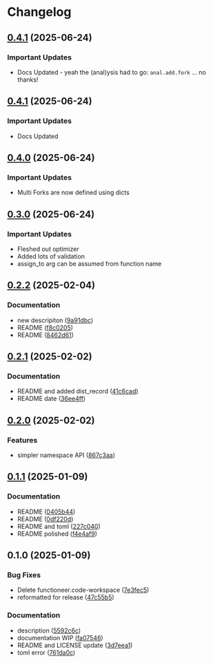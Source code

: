 # Changelog
## [0.4.1](https://github.com/qthedoc/functioneer/compare/v0.4.1...v0.4.2) (2025-06-24)

### Important Updates

* Docs Updated - yeah the (anal)ysis had to go: `anal.add.fork` ... no thanks!

## [0.4.1](https://github.com/qthedoc/functioneer/compare/v0.4.0...v0.4.1) (2025-06-24)

### Important Updates

* Docs Updated

## [0.4.0](https://github.com/qthedoc/functioneer/compare/v0.3.0...v0.4.0) (2025-06-24)

### Important Updates

* Multi Forks are now defined using dicts


## [0.3.0](https://github.com/qthedoc/functioneer/compare/v0.2.2...v0.3.0) (2025-06-24)

### Important Updates

* Fleshed out optimizer
* Added lots of validation
* assign_to arg can be assumed from function name

## [0.2.2](https://github.com/qthedoc/functioneer/compare/v0.2.1...v0.2.2) (2025-02-04)


### Documentation

* new descripiton ([9a91dbc](https://github.com/qthedoc/functioneer/commit/9a91dbc39aa2d1c413db9f0307c43ee6b1838529))
* README ([f8c0205](https://github.com/qthedoc/functioneer/commit/f8c0205509ff3602984bbc83e4bf780061ed58f9))
* README ([8462d61](https://github.com/qthedoc/functioneer/commit/8462d613b4a541b4adc7d8d33082dd05f85d7b05))

## [0.2.1](https://github.com/qthedoc/functioneer/compare/v0.2.0...v0.2.1) (2025-02-02)


### Documentation

* README and added dist_record ([41c6cad](https://github.com/qthedoc/functioneer/commit/41c6cadaa8bed8498c0027ec5f495698a6e6dc12))
* README date ([36ee4ff](https://github.com/qthedoc/functioneer/commit/36ee4fffd2906a4fa560fbdda1b9cc8b6d395505))

## [0.2.0](https://github.com/qthedoc/functioneer/compare/v0.1.1...v0.2.0) (2025-02-02)


### Features

* simpler namespace API ([867c3aa](https://github.com/qthedoc/functioneer/commit/867c3aa5ba6977ded6eb65f0ad47bedd939b83b4))

## [0.1.1](https://github.com/qthedoc/functioneer/compare/v0.1.0...v0.1.1) (2025-01-09)


### Documentation

* README ([0405b44](https://github.com/qthedoc/functioneer/commit/0405b446b36603d59137ca56b131833bd6705b67))
* README ([0df220d](https://github.com/qthedoc/functioneer/commit/0df220de6264a437033b4043cf5c75206ee7356a))
* README and toml ([227c040](https://github.com/qthedoc/functioneer/commit/227c0403cc2fcd2d3353589983bf35c41455248d))
* README polished ([f4e4af9](https://github.com/qthedoc/functioneer/commit/f4e4af93d2fa6d82f9a7a5358e24d20fcce8fe1f))

## 0.1.0 (2025-01-09)


### Bug Fixes

* Delete functioneer.code-workspace ([7e3fec5](https://github.com/qthedoc/functioneer/commit/7e3fec564889d7fb1b6f869ac50a90f4cb662c4d))
* reformatted for release ([47c55b5](https://github.com/qthedoc/functioneer/commit/47c55b52f920d62bd37b8303836ec3ff32967e0d))


### Documentation

* description ([5592c6c](https://github.com/qthedoc/functioneer/commit/5592c6c0801a2be8b5dca05ba5419cb2384796d5))
* documentation WIP ([fa07546](https://github.com/qthedoc/functioneer/commit/fa07546e6714e5501784da1555b732ff5a002f24))
* README and LICENSE update ([3d7eea1](https://github.com/qthedoc/functioneer/commit/3d7eea17ef469c25d059b5014c32bf1a75485907))
* toml error ([761da0c](https://github.com/qthedoc/functioneer/commit/761da0ca4ad394f7130dd41cfeaba5ae7b6536cf))
